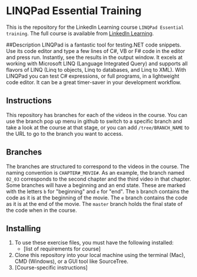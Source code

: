 # LINQPad Essential Training
This is the repository for the LinkedIn Learning course `LINQPad Essential training`. The full course is available from [LinkedIn Learning](LICOURSEURL).

##Description
LINQPad is a fantastic tool for testing.NET code snippets. Use its code editor and type a few lines of C#, VB or F# code in the editor and press run.  Instantly, see the results in the output window.  It excels at working with Microsoft LINQ (Language Integrated Query) and supports all flavors of LINQ (Linq to objects, Linq to databases, and Linq to XML).  With LINQPad you can test C# expressions, or full programs, in a lightweight code editor. It can be a great timer-saver in your development workflow.

## Instructions
This repository has branches for each of the videos in the course. You can use the branch pop up menu in github to switch to a specific branch and take a look at the course at that stage, or you can add `/tree/BRANCH_NAME` to the URL to go to the branch you want to access.

## Branches
The branches are structured to correspond to the videos in the course. The naming convention is `CHAPTER#_MOVIE#`. As an example, the branch named `02_03` corresponds to the second chapter and the third video in that chapter. 
Some branches will have a beginning and an end state. These are marked with the letters `b` for "beginning" and `e` for "end". The `b` branch contains the code as it is at the beginning of the movie. The `e` branch contains the code as it is at the end of the movie. The `master` branch holds the final state of the code when in the course.

## Installing
1. To use these exercise files, you must have the following installed:
	- [list of requirements for course]
2. Clone this repository into your local machine using the terminal (Mac), CMD (Windows), or a GUI tool like SourceTree.
3. [Course-specific instructions]

